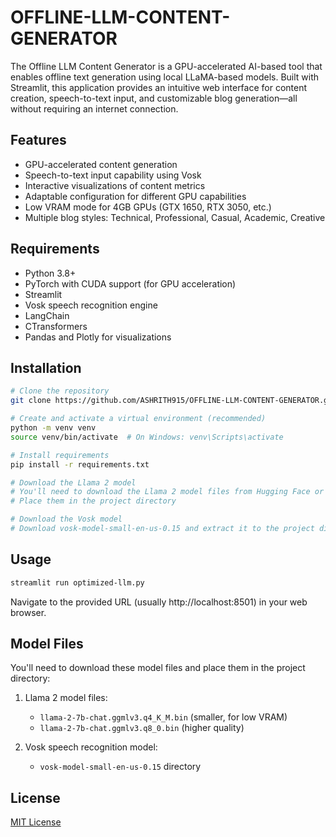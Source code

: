 # OFFLINE-LLM-CONTENT-GENERATOR
The Offline LLM Content Generator is a GPU-accelerated AI-based tool that enables offline text generation using local LLaMA-based models. Built with Streamlit, this application provides an intuitive web interface for content creation, speech-to-text input, and customizable blog generation—all without requiring an internet connection.

## Features

- GPU-accelerated content generation
- Speech-to-text input capability using Vosk
- Interactive visualizations of content metrics
- Adaptable configuration for different GPU capabilities
- Low VRAM mode for 4GB GPUs (GTX 1650, RTX 3050, etc.)
- Multiple blog styles: Technical, Professional, Casual, Academic, Creative

## Requirements

- Python 3.8+
- PyTorch with CUDA support (for GPU acceleration)
- Streamlit
- Vosk speech recognition engine
- LangChain
- CTransformers
- Pandas and Plotly for visualizations

## Installation

```bash
# Clone the repository
git clone https://github.com/ASHRITH915/OFFLINE-LLM-CONTENT-GENERATOR.git

# Create and activate a virtual environment (recommended)
python -m venv venv
source venv/bin/activate  # On Windows: venv\Scripts\activate

# Install requirements
pip install -r requirements.txt

# Download the Llama 2 model
# You'll need to download the Llama 2 model files from Hugging Face or other sources
# Place them in the project directory

# Download the Vosk model
# Download vosk-model-small-en-us-0.15 and extract it to the project directory
```

## Usage

```bash
streamlit run optimized-llm.py
```

Navigate to the provided URL (usually http://localhost:8501) in your web browser.

## Model Files

You'll need to download these model files and place them in the project directory:

1. Llama 2 model files:
   - `llama-2-7b-chat.ggmlv3.q4_K_M.bin` (smaller, for low VRAM)
   - `llama-2-7b-chat.ggmlv3.q8_0.bin` (higher quality)

2. Vosk speech recognition model:
   - `vosk-model-small-en-us-0.15` directory

## License

[MIT License](LICENSE)
